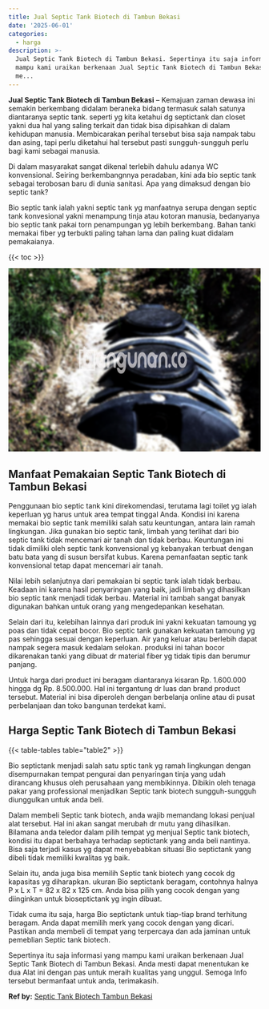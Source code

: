 ```yaml
---
title: Jual Septic Tank Biotech di Tambun Bekasi
date: '2025-06-01'
categories:
  - harga
description: >-
  Jual Septic Tank Biotech di Tambun Bekasi. Sepertinya itu saja informasi yang
  mampu kami uraikan berkenaan Jual Septic Tank Biotech di Tambun Bekasi. Anda
  me...
---
```


**Jual Septic Tank Biotech di Tambun Bekasi** – Kemajuan zaman dewasa ini semakin berkembang didalam beraneka bidang termasuk salah satunya diantaranya septic tank. seperti yg kita ketahui dg septictank dan closet yakni dua hal yang saling terkait dan tidak bisa dipisahkan di dalam kehidupan manusia. Membicarakan perihal tersebut bisa saja nampak tabu dan asing, tapi perlu diketahui hal tersebut pasti sungguh-sungguh perlu bagi kami sebagai manusia.

Di dalam masyarakat sangat dikenal terlebih dahulu adanya WC konvensional. Seiring berkembangnnya peradaban, kini ada bio septic tank sebagai terobosan baru di dunia sanitasi. Apa yang dimaksud dengan bio septic tank?

Bio septic tank ialah yakni septic tank yg manfaatnya serupa dengan septic tank konvesional yakni menampung tinja atau kotoran manusia, bedanyanya bio septic tank pakai torn penampungan yg lebih berkembang. Bahan tanki memakai fiber yg terbukti paling tahan lama dan paling kuat didalam pemakaianya.

{{< toc >}}

![Jual Septic Tank Biotech di Tambun Bekasi](/images/jual-bio-septictank-41.png)

## Manfaat Pemakaian Septic Tank Biotech di Tambun Bekasi

Penggunaan bio septic tank kini direkomendasi, terutama lagi toilet yg ialah keperluan yg harus untuk area tempat tinggal Anda. Kondisi ini karena memakai bio septic tank memiliki salah satu keuntungan, antara lain ramah lingkungan. Jika gunakan bio septic tank, limbah yang terlihat dari bio septic tank tidak mencemari air tanah dan tidak berbau. Keuntungan ini tidak dimiliki oleh septic tank konvensional yg kebanyakan terbuat dengan batu bata yang di susun bersifat kubus. Karena pemanfaatan septic tank konvensional tetap dapat mencemari air tanah.

Nilai lebih selanjutnya dari pemakaian bi septic tank ialah tidak berbau. Keadaan ini karena hasil penyaringan yang baik, jadi limbah yg dihasilkan bio septic tank menjadi tidak berbau. Material ini tambah sangat banyak digunakan bahkan untuk orang yang mengedepankan kesehatan.

Selain dari itu, kelebihan lainnya dari produk ini yakni kekuatan tamoung yg poas dan tidak cepat bocor. Bio septic tank gunakan kekuatan tamoung yg pas sehingga sesuai dengan keperluan. Air yang keluar atau berlebih dapat nampak segera masuk kedalam selokan. produksi ini tahan bocor dikarenakan tanki yang dibuat dr material fiber yg tidak tipis dan berumur panjang.

Untuk harga dari product ini beragam diantaranya kisaran Rp. 1.600.000 hingga dg Rp. 8.500.000. Hal ini tergantung dr luas dan brand product tersebut. Material ini bisa diperoleh dengan berbelanja online atau di pusat perbelanjaan dan toko bangunan terdekat kami.

## Harga Septic Tank Biotech di Tambun Bekasi

{{< table-tables table="table2" >}}

Bio septictank menjadi salah satu sptic tank yg ramah lingkungan dengan disempurnakan tempat pengurai dan penyaringan tinja yang udah dirancang khusus oleh perusahaan yang membikinnya. Dibikin oleh tenaga pakar yang professional menjadikan Septic tank biotech sungguh-sungguh diunggulkan untuk anda beli.

Dalam membeli Septic tank biotech, anda wajib memandang lokasi penjual alat tersebut. Hal ini akan sangat merubah dr mutu yang dihasilkan. Bilamana anda teledor dalam pilih tempat yg menjual Septic tank biotech, kondisi itu dapat berbahaya terhadap septictank yang anda beli nantinya. Bisa saja terjadi kasus yg dapat menyebabkan situasi Bio septictank yang dibeli tidak memiliki kwalitas yg baik.

Selain itu, anda juga bisa memilih Septic tank biotech yang cocok dg kapasitas yg diharapkan. ukuran Bio septictank beragam, contohnya halnya P x L x T = 82 x 82 x 125 cm. Anda bisa pilih yang cocok dengan yang diinginkan untuk bioseptictank yg ingin dibuat.

Tidak cuma itu saja, harga Bio septictank untuk tiap-tiap brand terhitung beragam. Anda dapat memilih merk yang cocok dengan yang dicari. Pastikan anda membeli di tempat yang terpercaya dan ada jaminan untuk pemeblian Septic tank biotech.

Sepertinya itu saja informasi yang mampu kami uraikan berkenaan Jual Septic Tank Biotech di Tambun Bekasi. Anda mesti dapat menentukan ke dua Alat ini dengan pas untuk meraih kualitas yang unggul. Semoga Info tersebut bermanfaat untuk anda, terimakasih.

**Ref by:** [Septic Tank Biotech Tambun Bekasi](https://id.wikipedia.org/wiki/Septic)
